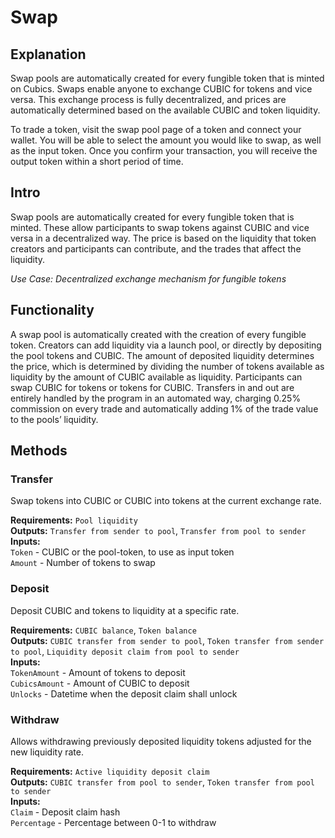 # Swap

## Explanation
Swap pools are automatically created for every fungible token that is minted on Cubics. Swaps enable anyone to exchange CUBIC for tokens and vice versa. This exchange process is fully decentralized, and prices are automatically determined based on the available CUBIC and token liquidity.

To trade a token, visit the swap pool page of a token and connect your wallet. You will be able to select the amount you would like to swap, as well as the input token. Once you confirm your transaction, you will receive the output token within a short period of time.

## Intro
Swap pools are automatically created for every fungible token that is minted. These allow participants to swap tokens against CUBIC and vice versa in a decentralized way. The price is based on the liquidity that token creators and participants can contribute, and the trades that affect the liquidity.

*Use Case: Decentralized exchange mechanism for fungible tokens*

## Functionality
A swap pool is automatically created with the creation of every fungible token. Creators can add liquidity via a launch pool, or directly by depositing the pool tokens and CUBIC. The amount of deposited liquidity determines the price, which is determined by dividing the number of tokens available as liquidity by the amount of CUBIC available as liquidity. Participants can swap CUBIC for tokens or tokens for CUBIC. Transfers in and out are entirely handled by the program in an automated way, charging 0.25% commission on every trade and automatically adding 1% of the trade value to the pools’ liquidity.

## Methods

### Transfer
Swap tokens into CUBIC or CUBIC into tokens at the current exchange rate.

**Requirements:** `Pool liquidity`  
**Outputs:** `Transfer from sender to pool`, `Transfer from pool to sender`  
**Inputs:**  
`Token` - CUBIC or the pool-token, to use as input token  
`Amount` - Number of tokens to swap  

### Deposit
Deposit CUBIC and tokens to liquidity at a specific rate.

**Requirements:** `CUBIC balance`, `Token balance`  
**Outputs:** `CUBIC transfer from sender to pool`, `Token transfer from sender to pool`, `Liquidity deposit claim from pool to sender`  
**Inputs:**  
`TokenAmount` - Amount of tokens to deposit  
`CubicsAmount` - Amount of CUBIC to deposit  
`Unlocks` - Datetime when the deposit claim shall unlock  

### Withdraw
Allows withdrawing previously deposited liquidity tokens adjusted for the new liquidity rate.

**Requirements:** `Active liquidity deposit claim`  
**Outputs:** `CUBIC transfer from pool to sender`, `Token transfer from pool to sender`  
**Inputs:**  
`Claim` - Deposit claim hash  
`Percentage` - Percentage between 0-1 to withdraw  

<div style="page-break-after: always; visibility: hidden">\pagebreak</div>